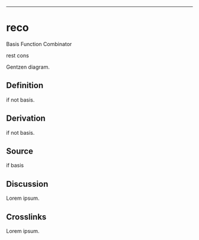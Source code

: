 ------------------------------------------------------------------------

# reco

Basis Function Combinator

rest cons

Gentzen diagram.

## Definition

if not basis.

## Derivation

if not basis.

## Source

if basis

## Discussion

Lorem ipsum.

## Crosslinks

Lorem ipsum.
